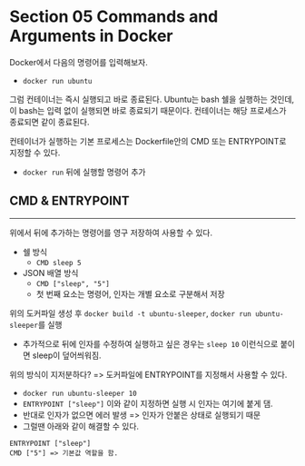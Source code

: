 # Section 05 Commands and Arguments in Docker

Docker에서 다음의 명령어를 입력해보자.
- `docker run ubuntu`

그럼 컨테이너는 즉시 실행되고 바로 종료된다. Ubuntu는 bash 쉘을 실행하는 것인데, 이 bash는 입력 없이 실행되면 바로
종료되기 때문이다. 컨테이너는 해당 프로세스가 종료되면 같이 종료된다.

컨테이너가 실행하는 기본 프로세스는 Dockerfile안의 CMD 또는 ENTRYPOINT로 지정할 수 있다.
- `docker run` 뒤에 실행할 명령어 추가

## CMD & ENTRYPOINT
***
위에서 뒤에 추가하는 명령어를 영구 저장하여 사용할 수 있다. 

- 쉘 방식
  - `CMD sleep 5`
- JSON 배열 방식
  - `CMD ["sleep", "5"]`
  - 첫 번째 요소는 명령어, 인자는 개별 요소로 구분해서 저장

위의 도커파일 생성 후 `docker build -t ubuntu-sleeper`, `docker run ubuntu-sleeper`를 실행
- 추가적으로 뒤에 인자를 수정하여 실행하고 싶은 경우는 `sleep 10` 이런식으로 붙이면 sleep이 덮어씌워짐.

위의 방식이 지저분하다? => 도커파일에 ENTRYPOINT를 지정해서 사용할 수 있다.
- `docker run ubuntu-sleeper 10`
- `ENTRYPOINT ["sleep"]` 이와 같이 지정하면 실행 시 인자는 여기에 붙게 댐.
- 반대로 인자가 없으면 에러 발생 => 인자가 안붙은 상태로 실행되기 때문
- 그럴땐 아래와 같이 해결할 수 있다.
~~~
ENTRYPOINT ["sleep"]
CMD ["5"] => 기본값 역할을 함.
~~~